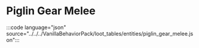 # Piglin Gear Melee

:::code language="json" source="../../../VanillaBehaviorPack/loot_tables/entities/piglin_gear_melee.json":::